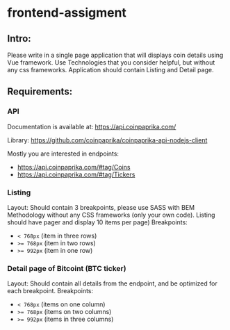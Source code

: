 # frontend-assigment


## Intro:
Please write in a single page application that will displays coin details using Vue framework.
Use Technologies that you consider helpful, but without any css frameworks.
Application should contain Listing and Detail page.

## Requirements:

### API
Documentation is available at: https://api.coinpaprika.com/ 

Library: https://github.com/coinpaprika/coinpaprika-api-nodejs-client

Mostly you are interested in endpoints:
* https://api.coinpaprika.com/#tag/Coins
* https://api.coinpaprika.com/#tag/Tickers


### Listing

Layout: Should contain 3 breakpoints, please use SASS with BEM Methodology without any CSS frameworks (only your own code). Listing should have pager and display 10 items per page)
Breakpoints:
* `< 768px` (item in three rows)
* `>= 768px` (item in two rows)
* `>= 992px` (item in one row)
 
### Detail page of Bitcoint (BTC ticker)
Layout: Should contain all details from the endpoint, and be optimized for each breakpoint.
Breakpoints:
* `< 768px` (items on one column)
* `>= 768px` (items on two columns)
* `>= 992px` (items in three columns)

